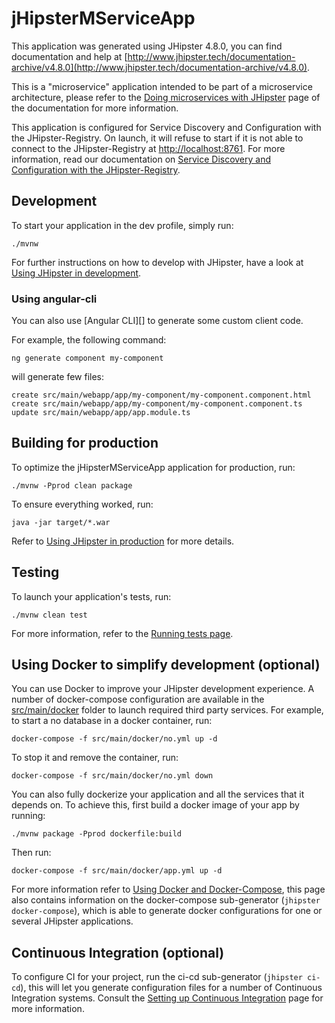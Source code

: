# jHipsterMServiceApp
This application was generated using JHipster 4.8.0, you can find documentation and help at [http://www.jhipster.tech/documentation-archive/v4.8.0](http://www.jhipster.tech/documentation-archive/v4.8.0).

This is a "microservice" application intended to be part of a microservice architecture, please refer to the [Doing microservices with JHipster][] page of the documentation for more information.

This application is configured for Service Discovery and Configuration with the JHipster-Registry. On launch, it will refuse to start if it is not able to connect to the JHipster-Registry at [http://localhost:8761](http://localhost:8761). For more information, read our documentation on [Service Discovery and Configuration with the JHipster-Registry][].

## Development

To start your application in the dev profile, simply run:

    ./mvnw


For further instructions on how to develop with JHipster, have a look at [Using JHipster in development][].

### Using angular-cli

You can also use [Angular CLI][] to generate some custom client code.

For example, the following command:

    ng generate component my-component

will generate few files:

    create src/main/webapp/app/my-component/my-component.component.html
    create src/main/webapp/app/my-component/my-component.component.ts
    update src/main/webapp/app/app.module.ts


## Building for production

To optimize the jHipsterMServiceApp application for production, run:

    ./mvnw -Pprod clean package

To ensure everything worked, run:

    java -jar target/*.war


Refer to [Using JHipster in production][] for more details.

## Testing

To launch your application's tests, run:

    ./mvnw clean test

For more information, refer to the [Running tests page][].

## Using Docker to simplify development (optional)

You can use Docker to improve your JHipster development experience. A number of docker-compose configuration are available in the [src/main/docker](src/main/docker) folder to launch required third party services.
For example, to start a no database in a docker container, run:

    docker-compose -f src/main/docker/no.yml up -d

To stop it and remove the container, run:

    docker-compose -f src/main/docker/no.yml down

You can also fully dockerize your application and all the services that it depends on.
To achieve this, first build a docker image of your app by running:

    ./mvnw package -Pprod dockerfile:build

Then run:

    docker-compose -f src/main/docker/app.yml up -d

For more information refer to [Using Docker and Docker-Compose][], this page also contains information on the docker-compose sub-generator (`jhipster docker-compose`), which is able to generate docker configurations for one or several JHipster applications.

## Continuous Integration (optional)

To configure CI for your project, run the ci-cd sub-generator (`jhipster ci-cd`), this will let you generate configuration files for a number of Continuous Integration systems. Consult the [Setting up Continuous Integration][] page for more information.

[JHipster Homepage and latest documentation]: http://www.jhipster.tech
[JHipster 4.8.0 archive]: http://www.jhipster.tech/documentation-archive/v4.8.0
[Doing microservices with JHipster]: http://www.jhipster.tech/documentation-archive/v4.8.0/microservices-architecture/
[Using JHipster in development]: http://www.jhipster.tech/documentation-archive/v4.8.0/development/
[Service Discovery and Configuration with the JHipster-Registry]: http://www.jhipster.tech/documentation-archive/v4.8.0/microservices-architecture/#jhipster-registry
[Using Docker and Docker-Compose]: http://www.jhipster.tech/documentation-archive/v4.8.0/docker-compose
[Using JHipster in production]: http://www.jhipster.tech/documentation-archive/v4.8.0/production/
[Running tests page]: http://www.jhipster.tech/documentation-archive/v4.8.0/running-tests/
[Setting up Continuous Integration]: http://www.jhipster.tech/documentation-archive/v4.8.0/setting-up-ci/


